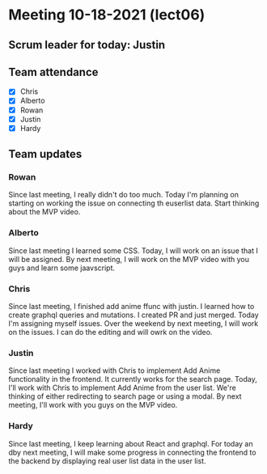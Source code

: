 # Meeting 10-18-2021 (lect06)

## Scrum leader for today: Justin

## Team attendance

- [x] Chris
- [x] Alberto
- [x] Rowan
- [x] Justin
- [x] Hardy

## Team updates

### Rowan
Since last meeting, I really didn't do too much. Today I'm planning on starting on working the issue on connecting th euserlist data. Start thinking about the MVP video.

### Alberto
Since last meeting I learned some CSS. Today, I will work on an issue that I will be assigned. By next meeting, I will work on the MVP video with you guys and learn some jaavscript.

### Chris
Since last meeting, I finished add anime ffunc with justin. I learned how to create graphql queries and mutations.
I created PR and just merged. Today I'm assigning myself issues. Over the weekend by next meeting, I will work on the issues.
I can do the editing and will owrk on the video.

### Justin
Since  last meeting I worked with Chris to implement Add Anime functionality in the frontend. It currently works for the search page. Today,
I'll work with Chris to implement Add Anime from the user list. We're thinking of either redirecting to search page or using a modal. By next meeting,
I'll work with you guys on the MVP video.

### Hardy
Since last meeting, I keep learning about React and graphql. For today an dby next meeting, I will make some progress in connecting the frontend to the backend by displaying
real user list data in the user list. 
